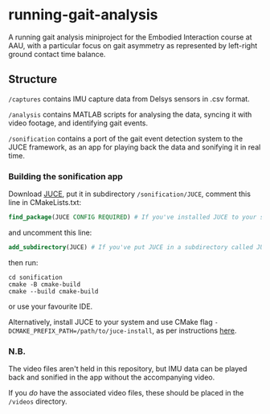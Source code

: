 # running-gait-analysis
A running gait analysis miniproject for the Embodied Interaction 
course at AAU, with a particular focus on gait asymmetry as
represented by left-right ground contact time balance.

## Structure

`/captures` contains IMU capture data from Delsys sensors in .csv 
format.

`/analysis` contains MATLAB scripts for analysing the data, syncing 
it with video footage, and identifying gait events.

`/sonification` contains a port of the gait event detection system
to the JUCE framework, as an app for playing back the data and
sonifying it in real time. 

### Building the sonification app
Download [JUCE](https://github.com/juce-framework/JUCE), put it in subdirectory `/sonification/JUCE`, comment this
line in CMakeLists.txt:

```cmake
find_package(JUCE CONFIG REQUIRED) # If you've installed JUCE to your system
```
and uncomment this line:

```cmake
add_subdirectory(JUCE) # If you've put JUCE in a subdirectory called JUCE
```

then run:

```shell
cd sonification
cmake -B cmake-build
cmake --build cmake-build
```

or use your favourite IDE.

Alternatively, install JUCE to your system and use CMake flag 
`-DCMAKE_PREFIX_PATH=/path/to/juce-install`,
as per instructions 
[here](https://forum.juce.com/t/native-built-in-cmake-support-in-juce/38700/13).

### N.B.
The video files aren't held in this repository, but IMU data can be
played back and sonified in the app without the accompanying video.

If you *do* have the associated video files, these should be placed 
in the `/videos` directory.